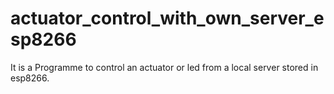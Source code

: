 # actuator_control_with_own_server_esp8266
It is a Programme  to control an actuator or led from a local server stored in esp8266.
